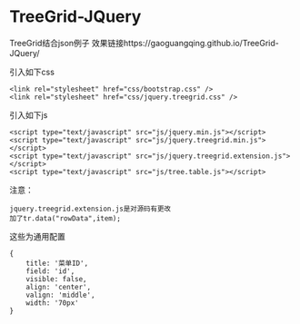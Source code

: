 # TreeGrid-JQuery
TreeGrid结合json例子
效果链接https://gaoguangqing.github.io/TreeGrid-JQuery/

引入如下css
```
<link rel="stylesheet" href="css/bootstrap.css" />
<link rel="stylesheet" href="css/jquery.treegrid.css" />
```

引入如下js
```
<script type="text/javascript" src="js/jquery.min.js"></script>
<script type="text/javascript" src="js/jquery.treegrid.min.js"></script>
<script type="text/javascript" src="js/jquery.treegrid.extension.js"></script>
<script type="text/javascript" src="js/tree.table.js"></script>
```
注意：
```
jquery.treegrid.extension.js是对源码有更改
加了tr.data("rowData",item);
```
这些为通用配置
```
{
	title: '菜单ID',
	field: 'id',
	visible: false,
	align: 'center',
	valign: 'middle',
	width: '70px'
}

```
